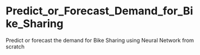 # Predict_or_Forecast_Demand_for_Bike_Sharing
Predict or forecast the demand for Bike Sharing using Neural Network from scratch
